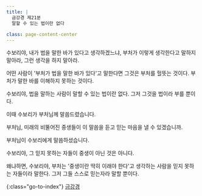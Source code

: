 ```yaml
---
title: |
  금강경 제21분
  말할 수 있는 법이란 없다
  
class: page-content-center
---
```


수보리야, 내가 법을 말한 바가 있다고 생각하겠느냐,
부처가 이렇게 생각한다고 말하지 말아라,
그런 생각을 하지 말아라.

어떤 사람이 '부처가 법을 말한 바가 있다'고 말한다면
그것은 부처를 헐뜻는 것이다.
부처가 말한 바를 이해하지 못하는 것이다.

수보리야, 법을 말하는 사람이 말할 수 있는 법이란 없다.
그저 그것을 법이라 부를 뿐이다.

이때 수보리가 부처님께 말씀드렸습니다.

부처님, 미래의 비뚤어진 중생들이 이 말씀을 듣고
믿는 마음을 낼 수 있겠습니까. 

부처님이 수보리에게 말씀하셨습니다.

수보리야, 그 믿지 못하는 자들이 중생이 아닌 것은 아니다.

왜냐하면, 수보리야,
부처는 '중생이란 딱히 이래야 한다'고 생각하는 사람을 믿지 못하는 자들이라 말한다.
그저 그들 스스로 믿는자라 말할 뿐이다.

{:class="go-to-index"}
[금강경](index)